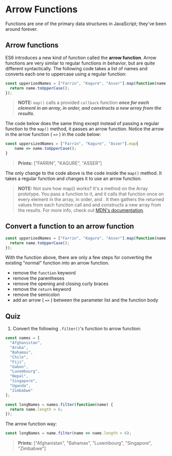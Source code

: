 # Arrow Functions

Functions are one of the primary data structures in JavaScript; they've been around forever.

## Arrow functions

ES6 introduces a new kind of function called the **arrow function**. Arrow functions are very similar to regular functions in behavior, but are quite different syntactically. The following code takes a list of names and converts each one to uppercase using a regular function:

```js
const upperizedNames = ["Farrin", "Kagure", "Asser"].map(function(name) {
  return name.toUpperCase();
});
```

> **NOTE:** `map()` calls a provided `callback` function **_once for each element in an array, in order, and constructs a new array from the results_**.

The code below does the same thing except instead of passing a regular function to the `map()` method, it passes an arrow function. Notice the arrow in the arrow function ( `=>` ) in the code below:

```js
const uppersizedNames = ["Farrin", "Kagure", "Asser"].map{
    name => name.toUpperCase();
}
```

> **Prints:** ["FARRIN", "KAGURE", "ASSER"]

The only change to the code above is the code inside the `map()` method. It takes a regular function and changes it to use an arrow function.

> **NOTE:** Not sure how map() works? It's a method on the Array prototype. You pass a function to it, and it calls that function once on every element in the array, in order, and . It then gathers the returned values from each function call and and constructs a new array from the results. For more info, check out [MDN's documentation](https://developer.mozilla.org/en-US/docs/Web/JavaScript/Reference/Global_Objects/Array/map).

## Convert a function to an arrow function

```js
const upperizedNames = ["Farrin", "Kagure", "Asser"].map(function(name) {
  return name.toUpperCase();
});
```

With the function above, there are only a few steps for converting the existing "normal" function into an arrow function.

- remove the `function` keyword
- remove the parentheses
- remove the opening and closing curly braces
- remove the `return` keyword
- remove the semicolon
- add an arrow ( `=>` ) between the parameter list and the function body

## Quiz

1.  Convert the following `.filter()`'s function to arrow function:

```js
const names = [
  "Afghanistan",
  "Aruba",
  "Bahamas",
  "Chile",
  "Fiji",
  "Gabon",
  "Luxembourg",
  "Nepal",
  "Singapore",
  "Uganda",
  "Zimbabwe"
];

const longNames = names.filter(function(name) {
  return name.length > 6;
});
```

The arrow function way:

```js
const longNames = name.filter(name => name.length > 6);
```

> **Prints:** ["Afghanistan", "Bahamas", "Luxembourg", "Singapore", "Zimbabwe"]
